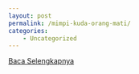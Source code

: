 ```yaml
---
layout: post
permalink: /mimpi-kuda-orang-mati/
categories:
    - Uncategorized
---
```


[Baca Selengkapnya](/08)